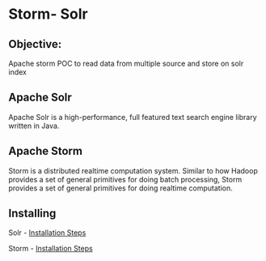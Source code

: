 # Storm- Solr

## Objective: 
Apache storm POC to read data from multiple source and store on solr index

## Apache Solr
Apache Solr is a high-performance, full featured text search engine library written in Java.

## Apache Storm
Storm is a distributed realtime computation system. Similar to how Hadoop provides a set of general primitives for doing batch processing, Storm provides a set of general primitives for doing realtime computation.

## Installing 
Solr - [Installation Steps](https://github.com/technodivesh/storm-solr/blob/master/solr_installation_steps.txt)

Storm - [Installation Steps](https://github.com/technodivesh/storm-solr/blob/master/storm_and_streamparse_installation_steps.txt)



